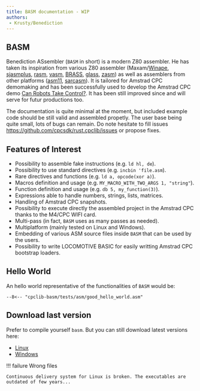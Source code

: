 ```yaml
---
title: BASM documentation - WIP
authors:
 - Krusty/Benediction
---
```



## BASM

Benediction ASsembler (`BASM` in short) is a modern Z80 assembler.
He has taken its inspiration from various Z80 assembler (Maxam/[Winape](http://www.winape.net/help/), [sjasmplus](https://github.com/z00m128/sjasmplus), [rasm](https://github.com/EdouardBERGE/rasm), [vasm](http://sun.hasenbraten.de/vasm/), [BRASS](https://benryves.com/bin/brass/), [glass](https://grauw.nl/projects/glass/), [zasm](https://k1.spdns.de/Develop/Projects/zasm)) as well as assemblers from other platforms ([asm11](http://www.aspisys.com/asm11man.htm), [sarcasm](https://www.ecstaticlyrics.com/electronics/Z80/sarcasm/)).
It is tailored for Amstrad CPC demomaking and  has been successfully used to develop the Amstrad CPC demo [Can Robots Take Control?](https://www.pouet.net/prod.php?which=88554).
It has been still improved since and will serve for futur productions too.


The documentation is quite minimal at the moment, but included example code should be still valid and assembled propetly.
The user base being quite small, lots of bugs can remain. Do note hesitate to fill issues <https://github.com/cpcsdk/rust.cpclib/issues> or propose fixes.


## Features of Interest

- Possibility to assemble fake instructions (e.g. `ld hl, de`).
- Possibility to use standard directives (e.g. `incbin 'file.asm`).
- Rare directives and functions (e.g. `ld a, opcode(xor a)`).
- Macros definition and usage (e.g. `MY_MACRO_WITH_TWO_ARGS 1, "string"`).
- Function definition and usage (e.g. `db 5, my_function(3)`).
- Expressions able to handle numbers, strings, lists, matrices.
- Handling of Amstrad CPC snapshots.
- Possibility to execute directly the assembled project in the Amstrad CPC thanks to the M4/CPC WIFI card.
- Multi-pass (in fact, `BASM` uses as many passes as needed).
- Multiplatform (mainly tested on Linux and Windows).
- Embedding of various ASM source files inside `BASM` that can be used by the users.
- Possibility to write LOCOMOTIVE BASIC for easily writting Amstrad CPC bootstrap loaders.


## Hello World

An hello world representative of the functionalities of `BASM` would be:
```z80
--8<-- "cpclib-basm/tests/asm/good_hello_world.asm"
```

## Download last version

Prefer to compile yourself `basm`. But you can still download latest versions here:

 - [Linux](https://github.com/cpcsdk/rust.cpclib/releases/download/latest/basm) 
 - [Windows](https://github.com/cpcsdk/rust.cpclib/releases/download/latest/basm.exe) 


!!! failure Wrong files

    Continuous delivery system for Linux is broken. The executables are outdated of few years...
